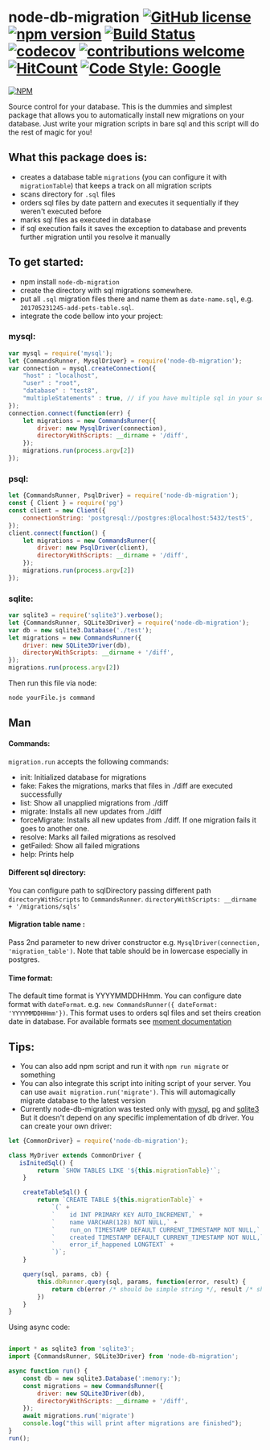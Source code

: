 # node-db-migration [![GitHub license](https://img.shields.io/badge/license-MIT-blue.svg)](https://github.com/akoidan/node-db-migration/blob/master/LICENSE) [![npm version](https://img.shields.io/npm/v/node-db-migration.svg)](https://www.npmjs.com/package/node-db-migration) [![Build Status](https://travis-ci.org/akoidan/node-db-migration.svg?branch=master)](https://travis-ci.org/akoidan/node-db-migration) [![codecov](https://codecov.io/gh/akoidan/node-db-migration/branch/master/graph/badge.svg)](https://codecov.io/gh/akoidan/node-db-migration) [![contributions welcome](https://img.shields.io/badge/contributions-welcome-brightgreen.svg?style=flat)](https://github.com/akoidan/node-db-migration/issues) [![HitCount](http://hits.dwyl.io/akoidan/node-db-migration.svg)](http://hits.dwyl.io/akoidan/node-db-migration) [![Code Style: Google](https://img.shields.io/badge/code%20style-google-blueviolet.svg)](https://github.com/google/gts)

[![NPM](https://nodei.co/npm/node-db-migration.png?downloads=true&downloadRank=true&stars=true)](https://nodei.co/npm/node-db-migration/)

Source control for your database. This is the dummies and simplest package that allows you to automatically install new migrations on your database. Just write your migration scripts in bare sql and this script will do the rest of magic for you!

## What this package does is:
 - creates a database table `migrations` (you can configure it with `migrationTable`) that keeps a track on all migration scripts
 - scans directory for `.sql` files
 - orders sql files by date pattern and executes it sequentially if they weren't executed before
 - marks sql files as executed in database
 - if sql execution fails it saves the exception to database and prevents further migration until you resolve it manually

## To get started:
 - npm install `node-db-migration`
 - create the directory with sql migrations somewhere.
 - put all `.sql` migration files there and name them as `date-name.sql`, e.g. `201705231245-add-pets-table.sql`.
 - integrate the code bellow into your project:

### mysql:

```javascript
var mysql = require('mysql');
let {CommandsRunner, MysqlDriver} = require('node-db-migration');
var connection = mysql.createConnection({
    "host" : "localhost",
    "user" : "root",
    "database" : "test8",
    "multipleStatements" : true, // if you have multiple sql in your scripts
});
connection.connect(function(err) {
    let migrations = new CommandsRunner({
        driver: new MysqlDriver(connection),
        directoryWithScripts: __dirname + '/diff',
    });
    migrations.run(process.argv[2])
});
```

### psql:

```javascript
let {CommandsRunner, PsqlDriver} = require('node-db-migration');
const { Client } = require('pg')
const client = new Client({
    connectionString: 'postgresql://postgres:@localhost:5432/test5',
});
client.connect(function() {
    let migrations = new CommandsRunner({
        driver: new PsqlDriver(client),
        directoryWithScripts: __dirname + '/diff',
    });
    migrations.run(process.argv[2])
});
```

### sqlite:

```javascript
var sqlite3 = require('sqlite3').verbose();
let {CommandsRunner, SQLite3Driver} = require('node-db-migration');
var db = new sqlite3.Database('./test');
let migrations = new CommandsRunner({
    driver: new SQLite3Driver(db),
    directoryWithScripts: __dirname + '/diff',
});
migrations.run(process.argv[2])
```

Then run this file via node:
```sh
node yourFile.js command
```

## Man

#### Commands:

`migration.run` accepts the following commands:

 - init: Initialized database for migrations
 - fake: Fakes the migrations, marks that files in ./diff are executed successfully
 - list: Show all unapplied migrations from ./diff
 - migrate: Installs all new updates from ./diff
 - forceMigrate: Installs all new updates from ./diff. If one migration fails it goes to another one.
 - resolve: Marks all failed migrations as resolved
 - getFailed: Show all failed migrations
 - help: Prints help

#### Different sql directory:
You can configure path to sqlDirectory passing different path `directoryWithScripts` to `CommandsRunner`. `directoryWithScripts: __dirname + '/migrations/sqls'`
#### Migration table name :
Pass 2nd parameter to new driver constructor e.g. `MysqlDriver(connection, 'migration_table')`. Note that table should be in lowercase especially in postgres.
#### Time format:
The default time format is YYYYMMDDHHmm. You can configure date format with `dateFormat`. e.g. `new CommandsRunner({ dateFormat: 'YYYYMMDDHHmm'})`. This format uses to orders sql files and set theirs creation date in database. For available formats see [moment documentation](https://momentjs.com/docs/#/parsing/string-format/)

## Tips:
- You can also add npm script and run it with `npm run migrate` or something
- You can also integrate this script into initing script of your server. You can use `await migration.run('migrate')`. This will automagically migrate database to the latest version
- Currently node-db-migration was tested only with [mysql](https://github.com/mysqljs/mysql), [pg](https://node-postgres.com/) and [sqlite3](https://github.com/mapbox/node-sqlite3) But it doesn't depend on any specific implementation of db driver. You can create your own driver:


```javascript
let {CommonDriver} = require('node-db-migration');

class MyDriver extends CommonDriver {
   isInitedSql() {
        return `SHOW TABLES LIKE '${this.migrationTable}'`;
    }

    createTableSql() {
        return `CREATE TABLE ${this.migrationTable}` +
            `(` +
            `    id INT PRIMARY KEY AUTO_INCREMENT,` +
            `    name VARCHAR(128) NOT NULL,` +
            `    run_on TIMESTAMP DEFAULT CURRENT_TIMESTAMP NOT NULL,` +
            `    created TIMESTAMP DEFAULT CURRENT_TIMESTAMP NOT NULL,` +
            `    error_if_happened LONGTEXT` +
            `)`;
    }

    query(sql, params, cb) {
        this.dbRunner.query(sql, params, function(error, result) {
            return cb(error /* should be simple string */, result /* should be array of rows */);
        })
    }
}
```

Using async code:

```javascript

import * as sqlite3 from 'sqlite3';
import {CommandsRunner, SQLite3Driver} from 'node-db-migration';

async function run() {
    const db = new sqlite3.Database(':memory:');
    const migrations = new CommandsRunner({
        driver: new SQLite3Driver(db),
        directoryWithScripts: __dirname + '/diff',
    });
    await migrations.run('migrate')
    console.log("this will print after migrations are finished");
}
run();
```


